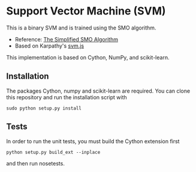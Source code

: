 Support Vector Machine (SVM)
============================

This is a binary SVM and is trained using the SMO algorithm.

* Reference: [The Simplified SMO Algorithm](
  http://math.unt.edu/~hsp0009/smo.pdf)
* Based on Karpathy's [svm.js](https://github.com/karpathy/svmjs)

This implementation is based on Cython, NumPy, and scikit-learn.

Installation
------------

The packages Cython, numpy and scikit-learn are required. You
can clone this repository and run the installation script with

    sudo python setup.py install

Tests
-----

In order to run the unit tests, you must build the Cython extension
first

    python setup.py build_ext --inplace

and then run nosetests.
